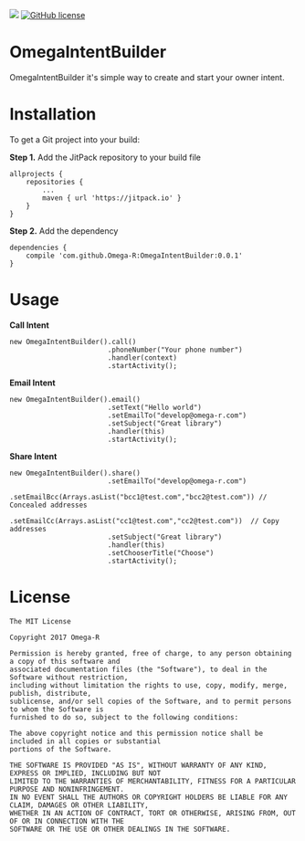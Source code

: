 [![](https://jitpack.io/v/Omega-R/OmegaIntentBuilder.svg)](https://jitpack.io/#Omega-R/OmegaIntentBuilder)
[![GitHub license](https://img.shields.io/github/license/mashape/apistatus.svg)](https://opensource.org/licenses/MIT)

# OmegaIntentBuilder
OmegaIntentBuilder it's simple way to create and start your owner intent. 

# Installation
To get a Git project into your build:

**Step 1.** Add the JitPack repository to your build file
```
allprojects {
    repositories {
        ...
        maven { url 'https://jitpack.io' }
    }
}
```
**Step 2.** Add the dependency
```
dependencies {
    compile 'com.github.Omega-R:OmegaIntentBuilder:0.0.1'
}
```
# Usage

**Call Intent**
```
new OmegaIntentBuilder().call()
                        .phoneNumber("Your phone number")
                        .handler(context)
                        .startActivity();
```

**Email Intent**
```
new OmegaIntentBuilder().email()
                        .setText("Hello world")
                        .setEmailTo("develop@omega-r.com")
                        .setSubject("Great library")
                        .handler(this)
                        .startActivity();
```

**Share Intent**
```
new OmegaIntentBuilder().share()
                        .setEmailTo("develop@omega-r.com")
                        .setEmailBcc(Arrays.asList("bcc1@test.com","bcc2@test.com")) // Concealed addresses
                        .setEmailCc(Arrays.asList("cc1@test.com","cc2@test.com"))  // Copy addresses 
                        .setSubject("Great library")
                        .handler(this)
                        .setChooserTitle("Choose")
                        .startActivity();
 ```
                    

# License
```
The MIT License

Copyright 2017 Omega-R

Permission is hereby granted, free of charge, to any person obtaining a copy of this software and 
associated documentation files (the "Software"), to deal in the Software without restriction,
including without limitation the rights to use, copy, modify, merge, publish, distribute, 
sublicense, and/or sell copies of the Software, and to permit persons to whom the Software is 
furnished to do so, subject to the following conditions:

The above copyright notice and this permission notice shall be included in all copies or substantial
portions of the Software.

THE SOFTWARE IS PROVIDED "AS IS", WITHOUT WARRANTY OF ANY KIND, EXPRESS OR IMPLIED, INCLUDING BUT NOT 
LIMITED TO THE WARRANTIES OF MERCHANTABILITY, FITNESS FOR A PARTICULAR PURPOSE AND NONINFRINGEMENT. 
IN NO EVENT SHALL THE AUTHORS OR COPYRIGHT HOLDERS BE LIABLE FOR ANY CLAIM, DAMAGES OR OTHER LIABILITY, 
WHETHER IN AN ACTION OF CONTRACT, TORT OR OTHERWISE, ARISING FROM, OUT OF OR IN CONNECTION WITH THE 
SOFTWARE OR THE USE OR OTHER DEALINGS IN THE SOFTWARE.
```
